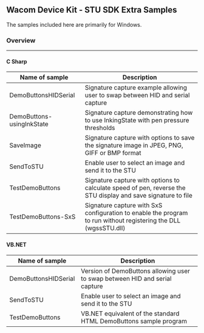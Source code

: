 
## Wacom Device Kit - STU SDK Extra Samples

The samples included here are primarily for Windows.

### Overview
---

#### C Sharp

|   Name of sample                | Description                                                                                                    |
|---------------------------------|----------------------------------------------------------------------------------------------------------------|
| DemoButtonsHIDSerial            | Signature capture example allowing user to swap between HID and serial capture                                    |
| DemoButtons-usingInkState       | Signature capture demonstrating how to use InkingState with pen pressure thresholds                       |
| SaveImage                       | Signature capture with options to save the signature image in JPEG, PNG, GIFF or BMP format              |
| SendToSTU                       | Enable user to select an image and send it to the STU                                                          |
| TestDemoButtons                 | Signature capture with options to calculate speed of pen, reverse the STU display and save signature to file |                                          |
| TestDemoButtons-SxS             | Signature capture with SxS configuration to enable the program to run without registering the DLL (wgssSTU.dll)     |

#### VB.NET

|   Name of sample                | Description                                                                                                    |
|---------------------------------|-----------------------------------------------------------------------------|
| DemoButtonsHIDSerial            | Version of DemoButtons allowing user to swap between HID and serial capture |
| SendToSTU                       | Enable user to select an image and send it to the STU                       |
| TestDemoButtons                 | VB.NET equivalent of the standard HTML DemoButtons sample program           |


